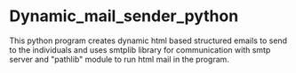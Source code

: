 # Dynamic_mail_sender_python
This python program creates dynamic html based structured emails to send to the individuals and uses smtplib library for communication with smtp server and "pathlib" module to run html mail in the program.
